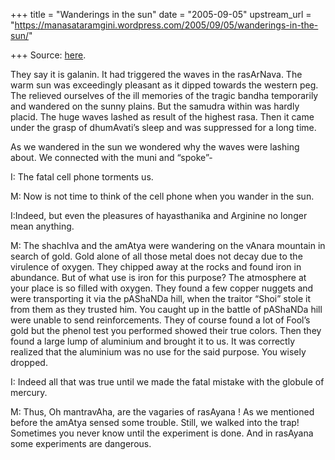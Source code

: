 +++
title = "Wanderings in the sun"
date = "2005-09-05"
upstream_url = "https://manasataramgini.wordpress.com/2005/09/05/wanderings-in-the-sun/"

+++
Source: [here](https://manasataramgini.wordpress.com/2005/09/05/wanderings-in-the-sun/).

They say it is galanin. It had triggered the waves in the rasArNava. The
warm sun was exceedingly pleasant as it dipped towards the western peg.
The relieved ourselves of the ill memories of the tragic bandha
temporarily and wandered on the sunny plains. But the samudra within was
hardly placid. The huge waves lashed as result of the highest rasa. Then
it came under the grasp of dhumAvati’s sleep and was suppressed for a
long time.

As we wandered in the sun we wondered why the waves were lashing about.
We connected with the muni and “spoke”-

I: The fatal cell phone torments us.

M: Now is not time to think of the cell phone when you wander in the
sun.

I:Indeed, but even the pleasures of hayasthanika and Arginine no longer
mean anything.

M: The shachIva and the amAtya were wandering on the vAnara mountain in
search of gold. Gold alone of all those metal does not decay due to the
virulence of oxygen. They chipped away at the rocks and found iron in
abundance. But of what use is iron for this purpose? The atmosphere at
your place is so filled with oxygen. They found a few copper nuggets and
were transporting it via the pAShaNDa hill, when the traitor “Shoi”
stole it from them as they trusted him. You caught up in the battle of
pAShaNDa hill were unable to send reinforcements. They of course found a
lot of Fool’s gold but the phenol test you performed showed their true
colors. Then they found a large lump of aluminium and brought it to us.
It was correctly realized that the aluminium was no use for the said
purpose. You wisely dropped.

I: Indeed all that was true until we made the fatal mistake with the
globule of mercury.

M: Thus, Oh mantravAha, are the vagaries of rasAyana ! As we mentioned
before the amAtya sensed some trouble. Still, we walked into the trap!
Sometimes you never know until the experiment is done. And in rasAyana
some experiments are dangerous.

